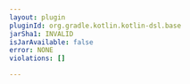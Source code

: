 ```yaml
---
layout: plugin
pluginId: org.gradle.kotlin.kotlin-dsl.base
jarSha1: INVALID
isJarAvailable: false
error: NONE
violations: []

---
```

